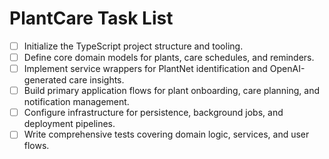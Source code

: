 # PlantCare Task List

- [ ] Initialize the TypeScript project structure and tooling.
- [ ] Define core domain models for plants, care schedules, and reminders.
- [ ] Implement service wrappers for PlantNet identification and OpenAI-generated care insights.
- [ ] Build primary application flows for plant onboarding, care planning, and notification management.
- [ ] Configure infrastructure for persistence, background jobs, and deployment pipelines.
- [ ] Write comprehensive tests covering domain logic, services, and user flows.
